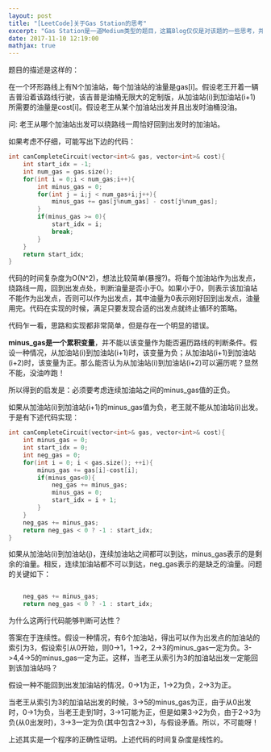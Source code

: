```yaml
---
layout: post
title: "[LeetCode]关于Gas Station的思考"
excerpt: "Gas Station是一道Medium类型的题目，这篇Blog仅仅是对该题的一些思考，并不是一个答案解析的过程。"
date: 2017-11-10 12:19:00
mathjax: true
---
```


题目的描述是这样的：

在一个环形路线上有N个加油站，每个加油站的油量是gas\[i\]。假设老王开着一辆吉普沿着该路线行驶，该吉普是油桶无限大的定制版，从加油站(i)到加油站(i+1)所需要的油量是cost\[i\]。假设老王从某个加油站出发并且出发时油桶没油。

问: 老王从哪个加油站出发可以绕路线一周恰好回到出发时的加油站。

如果考虑不仔细，可能写出下边的代码：

```c++
int canCompleteCircuit(vector<int>& gas, vector<int>& cost){
    int start_idx = -1;
    int num_gas = gas.size();
    for(int i = 0;i < num_gas;i++){
        int minus_gas = 0;
        for(int j = i;j < num_gas+i;j++){
            minus_gas += gas[j%num_gas] - cost[j%num_gas];
        }
        if(minus_gas >= 0){
            start_idx = i;
            break;
        }
    }
    return start_idx;
}
```

代码的时间复杂度为O(N^2)，想法比较简单(暴搜?)。将每个加油站作为出发点，绕路线一周，回到出发点处，判断油量是否小于0。如果小于0，则表示该加油站不能作为出发点，否则可以作为出发点，其中油量为0表示刚好回到出发点，油量用完。代码在实现的时候，满足只要发现合适的出发点就终止循环的策略。

代码乍一看，思路和实现都非常简单，但是存在一个明显的错误。

**minus\_gas是一个累积变量**，并不能以该变量作为能否遍历路线的判断条件。假设一种情况，从加油站(i)到加油站(i+1)时，该变量为负；从加油站(i+1)到加油站(i+2)时，该变量为正。那么能否认为从加油站(i)到加油站(i+2)可以遍历呢？显然不能，没油咋跑！

所以得到的启发是：必须要考虑连续加油站之间的minus\_gas值的正负。

如果从加油站(i)到加油站(i+1)的minus\_gas值为负，老王就不能从加油站(i)出发。于是有下述代码实现：

```c++
int canCompleteCircuit(vector<int>& gas, vector<int>& cost){
    int minus_gas = 0;
    int start_idx = 0;
    int neg_gas = 0;
    for(int i = 0; i < gas.size(); ++i){
        minus_gas += gas[i]-cost[i];
        if(minus_gas<0){
            neg_gas += minus_gas;
            minus_gas = 0;
            start_idx = i + 1;
        }
    }
    neg_gas += minus_gas;
    return neg_gas < 0 ? -1 : start_idx;
}
```

如果从加油站(i)到加油站(j)，连续加油站之间都可以到达，minus\_gas表示的是剩余的油量。相反，连续加油站都不可以到达，neg\_gas表示的是缺乏的油量。问题的关键如下：

```c++

    neg_gas += minus_gas;
    return neg_gas < 0 ? -1 : start_idx;

```
为什么这两行代码能够判断可达性？

答案在于连续性。假设一种情况，有6个加油站，得出可以作为出发点的加油站的索引为3，假设索引从0开始，则0->1，1->2，2->3的minus\_gas一定为负。3->4,4->5的minus\_gas一定为正。这样，当老王从索引为3的加油站出发一定能回到该加油站吗？

假设一种不能回到出发加油站的情况，0->1为正，1->2为负，2->3为正。

当老王从索引为3的加油站出发的时候，3->5的minus\_gas为正，由于从0出发时，0->1为负，当老王走到1时，3->1可能为正，但是如果3->2为负，由于2->3为负(从0出发时)，3->3一定为负(其中包含2->3)，与假设矛盾。所以，不可能呀！

上述其实是一个程序的正确性证明。上述代码的时间复杂度是线性的。














